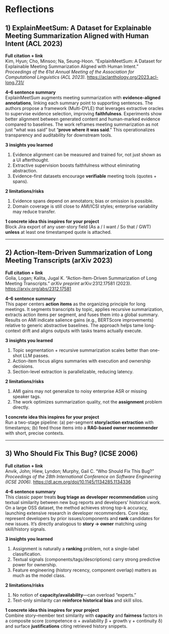 # Reflections

## 1) ExplainMeetSum: A Dataset for Explainable Meeting Summarization Aligned with Human Intent (ACL 2023)

**Full citation + link**  
Kim, Hyun; Cho, Minsoo; Na, Seung-Hoon. “ExplainMeetSum: A Dataset for Explainable Meeting Summarization Aligned with Human Intent.” *Proceedings of the 61st Annual Meeting of the Association for Computational Linguistics (ACL 2023).* https://aclanthology.org/2023.acl-long.731/

**4–6 sentence summary**  
ExplainMeetSum augments meeting summarization with **evidence-aligned annotations**, linking each summary point to supporting sentences. The authors propose a framework (Multi-DYLE) that leverages extractive oracles to supervise evidence selection, improving **faithfulness**. Experiments show better alignment between generated content and human-marked evidence compared to baselines. The work reframes meeting summarization as not just “what was said” but “**prove where it was said**.” This operationalizes transparency and auditability for downstream tools.

**3 insights you learned**  
1. Evidence alignment can be measured and trained for, not just shown as a UI afterthought.  
2. Extractive supervision boosts faithfulness without eliminating abstraction.  
3. Evidence-first datasets encourage **verifiable** meeting tools (quotes + spans).

**2 limitations/risks**  
1. Evidence spans depend on annotators; bias or omission is possible.  
2. Domain coverage is still close to AMI/ICSI styles; enterprise variability may reduce transfer.

**1 concrete idea this inspires for your project**  
Block Jira export of any user-story field (As a / I want / So that / GWT) **unless** at least one timestamped quote is attached.

---

## 2) Action-Item-Driven Summarization of Long Meeting Transcripts (arXiv 2023)

**Full citation + link**  
Golia, Logan; Kalita, Jugal K. “Action-Item-Driven Summarization of Long Meeting Transcripts.” *arXiv preprint* arXiv:2312.17581 (2023). https://arxiv.org/abs/2312.17581

**4–6 sentence summary**  
This paper centers **action items** as the organizing principle for long meetings. It segments transcripts by topic, applies recursive summarization, extracts action items per segment, and fuses them into a global summary. Results on AMI indicate salience gains (e.g., BERTScore improvements) relative to generic abstractive baselines. The approach helps tame long-context drift and aligns outputs with tasks teams actually execute.

**3 insights you learned**  
1. Topic segmentation + recursive summarization scales better than one-shot LLM passes.  
2. Action-item focus aligns summaries with execution and ownership decisions.  
3. Section-level extraction is parallelizable, reducing latency.

**2 limitations/risks**  
1. AMI gains may not generalize to noisy enterprise ASR or missing speaker tags.  
2. The work optimizes summarization quality, not the **assignment** problem directly.

**1 concrete idea this inspires for your project**  
Run a two-stage pipeline: (a) per-segment **story/action extraction** with timestamps; (b) feed those items into a **RAG-based owner recommender** with short, precise contexts.

---

## 3) Who Should Fix This Bug? (ICSE 2006)

**Full citation + link**  
Anvik, John; Hiew, Lyndon; Murphy, Gail C. “Who Should Fix This Bug?” *Proceedings of the 28th International Conference on Software Engineering (ICSE 2006).* https://dl.acm.org/doi/10.1145/1134285.1134336

**4–6 sentence summary**  
This classic paper treats **bug triage as developer recommendation** using textual similarity between new bug reports and developers’ historical work. On a large OSS dataset, the method achieves strong top-k accuracy, launching extensive research in developer recommenders. Core idea: represent developers by prior issues/components and **rank** candidates for new issues. It’s directly analogous to **story → owner** matching using skill/history signals.

**3 insights you learned**  
1. Assignment is naturally a **ranking** problem, not a single-label classification.  
2. Textual signals (components/tags/descriptions) carry strong predictive power for ownership.  
3. Feature engineering (history recency, component overlap) matters as much as the model class.

**2 limitations/risks**  
1. No notion of **capacity/availability**—can overload “experts.”  
2. Text-only similarity can **reinforce historical bias** and skill silos.

**1 concrete idea this inspires for your project**  
Combine story–member text similarity with **capacity** and **fairness** factors in a composite score (competence α + availability β + growth γ + continuity δ) and surface **justifications** citing retrieved history snippets.
